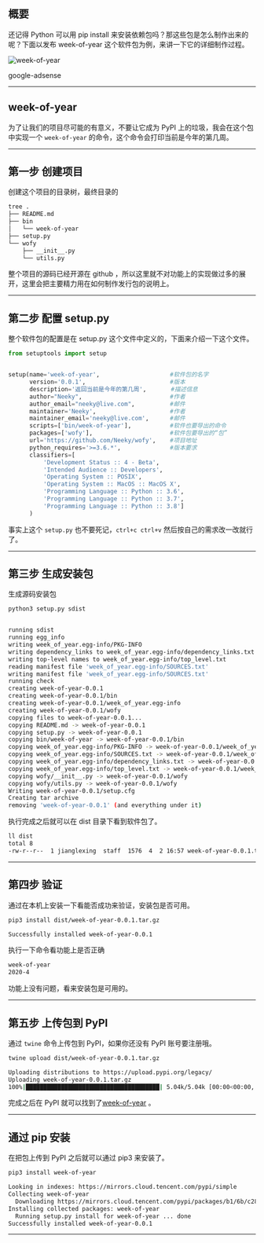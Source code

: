 ## 概要
还记得 Python 可以用 pip install 来安装依赖包吗？那这些包是怎么制作出来的呢？下面以发布 week-of-year 这个软件包为例，来讲一下它的详细制作过程。

![week-of-year](static/2020-14/week-of-year.png)

google-adsense

---

## week-of-year
为了让我们的项目尽可能的有意义，不要让它成为 PyPI 上的垃圾，我会在这个包中实现一个 `week-of-year` 的命令，这个命令会打印当前是今年的第几周。

---

## 第一步 创建项目
创建这个项目的目录树，最终目录的
```bash
tree .
├── README.md
├── bin
│   └── week-of-year
├── setup.py
└── wofy
    ├── __init__.py
    └── utils.py

```
整个项目的源码已经开源在 github ，所以这里就不对功能上的实现做过多的展开，这里会把主要精力用在如何制作发行包的说明上。

---


## 第二步 配置 setup.py
整个软件包的配置是在 setup.py 这个文件中定义的，下面来介绍一下这个文件。
```python
from setuptools import setup


setup(name='week-of-year',                    #软件包的名字
      version='0.0.1',                        #版本
      description='返回当前是今年的第几周',       #描述信息
      author="Neeky",                         #作者
      author_email="neeky@live.com",          #邮件
      maintainer='Neeky',                     #作者
      maintainer_email='neeky@live.com',      #邮件
      scripts=['bin/week-of-year'],           #软件也要导出的命令
      packages=['wofy'],                      #软件包要导出的“包”
      url='https://github.com/Neeky/wofy',    #项目地址
      python_requires='>=3.6.*',              #版本要求
      classifiers=[
          'Development Status :: 4 - Beta',
          'Intended Audience :: Developers',
          'Operating System :: POSIX',
          'Operating System :: MacOS :: MacOS X',
          'Programming Language :: Python :: 3.6',
          'Programming Language :: Python :: 3.7',
          'Programming Language :: Python :: 3.8']
      )
```
事实上这个 `setup.py` 也不要死记，`ctrl+c ctrl+v` 然后按自己的需求改一改就行了。

---

## 第三步 生成安装包
生成源码安装包
```bash
python3 setup.py sdist


running sdist
running egg_info
writing week_of_year.egg-info/PKG-INFO
writing dependency_links to week_of_year.egg-info/dependency_links.txt
writing top-level names to week_of_year.egg-info/top_level.txt
reading manifest file 'week_of_year.egg-info/SOURCES.txt'
writing manifest file 'week_of_year.egg-info/SOURCES.txt'
running check
creating week-of-year-0.0.1
creating week-of-year-0.0.1/bin
creating week-of-year-0.0.1/week_of_year.egg-info
creating week-of-year-0.0.1/wofy
copying files to week-of-year-0.0.1...
copying README.md -> week-of-year-0.0.1
copying setup.py -> week-of-year-0.0.1
copying bin/week-of-year -> week-of-year-0.0.1/bin
copying week_of_year.egg-info/PKG-INFO -> week-of-year-0.0.1/week_of_year.egg-info
copying week_of_year.egg-info/SOURCES.txt -> week-of-year-0.0.1/week_of_year.egg-info
copying week_of_year.egg-info/dependency_links.txt -> week-of-year-0.0.1/week_of_year.egg-info
copying week_of_year.egg-info/top_level.txt -> week-of-year-0.0.1/week_of_year.egg-info
copying wofy/__init__.py -> week-of-year-0.0.1/wofy
copying wofy/utils.py -> week-of-year-0.0.1/wofy
Writing week-of-year-0.0.1/setup.cfg
Creating tar archive
removing 'week-of-year-0.0.1' (and everything under it)
```
执行完成之后就可以在 dist 目录下看到软件包了。
```bash
ll dist
total 8
-rw-r--r--  1 jianglexing  staff  1576  4  2 16:57 week-of-year-0.0.1.tar.gz
```

---

## 第四步 验证
通过在本机上安装一下看能否成功来验证，安装包是否可用。
```bash
pip3 install dist/week-of-year-0.0.1.tar.gz

Successfully installed week-of-year-0.0.1
```
执行一下命令看功能上是否正确
```bash
week-of-year 
2020-4
```
功能上没有问题，看来安装包是可用的。

---

## 第五步 上传包到 PyPI
通过 `twine` 命令上传包到 PyPI，如果你还没有 PyPI 账号要注册哦。
```bash
twine upload dist/week-of-year-0.0.1.tar.gz 

Uploading distributions to https://upload.pypi.org/legacy/
Uploading week-of-year-0.0.1.tar.gz
100%|██████████████████████████████████████| 5.04k/5.04k [00:00<00:00, 5.54kB/s]
```
完成之后在 PyPI 就可以找到了[week-of-year](https://pypi.org/project/week-of-year/) 。

---

## 通过 pip 安装
在把包上传到 PyPI 之后就可以通过 pip3 来安装了。
```bash
pip3 install week-of-year

Looking in indexes: https://mirrors.cloud.tencent.com/pypi/simple
Collecting week-of-year
  Downloading https://mirrors.cloud.tencent.com/pypi/packages/b1/6b/c28daf613e3b2de4c64f45428da521bcfd8652e0a95f4e0b77a272275986/week-of-year-0.0.1.tar.gz
Installing collected packages: week-of-year
  Running setup.py install for week-of-year ... done
Successfully installed week-of-year-0.0.1
```

---









